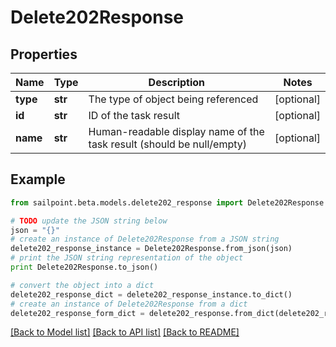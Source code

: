 # Delete202Response


## Properties

Name | Type | Description | Notes
------------ | ------------- | ------------- | -------------
**type** | **str** | The type of object being referenced | [optional] 
**id** | **str** | ID of the task result | [optional] 
**name** | **str** | Human-readable display name of the task result (should be null/empty) | [optional] 

## Example

```python
from sailpoint.beta.models.delete202_response import Delete202Response

# TODO update the JSON string below
json = "{}"
# create an instance of Delete202Response from a JSON string
delete202_response_instance = Delete202Response.from_json(json)
# print the JSON string representation of the object
print Delete202Response.to_json()

# convert the object into a dict
delete202_response_dict = delete202_response_instance.to_dict()
# create an instance of Delete202Response from a dict
delete202_response_form_dict = delete202_response.from_dict(delete202_response_dict)
```
[[Back to Model list]](../README.md#documentation-for-models) [[Back to API list]](../README.md#documentation-for-api-endpoints) [[Back to README]](../README.md)


